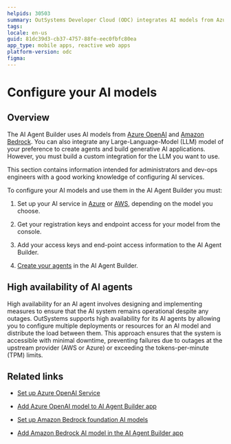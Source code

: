 ```yaml
---
helpids: 30503
summary: OutSystems Developer Cloud (ODC) integrates AI models from Azure OpenAI and Amazon Bedrock to enhance AI Agent Builder capabilities.
tags:
locale: en-us
guid: 81dc39d3-cb37-4757-88fe-eec0fbfc80ea
app_type: mobile apps, reactive web apps
platform-version: odc
figma:
---
```

# Configure your AI models

## Overview

The AI Agent Builder uses AI models from [Azure OpenAI](https://azure.microsoft.com/en-in/products/ai-services/openai-service) and [Amazon Bedrock](https://aws.amazon.com/bedrock/). You can also integrate any Large-Language-Model (LLM) model of your preference to create agents and build generative AI applications. However, you must build a custom integration for the LLM you want to use.

This section contains information intended for administrators and dev-ops engineers with a good working knowledge of configuring AI services.

To configure your AI models and use them in the AI Agent Builder you must: 

1. Set up your AI service in [Azure](configure-aws-model.md) or [AWS](configure-aws-model.md), depending on the model you choose.

1. Get your registration keys and endpoint access for your model from the console.

1. Add your access keys and end-point access information to the AI Agent Builder.

1. [Create your agents](../create-agent.md) in the AI Agent Builder. 

## High availability of AI agents

High availability for an AI agent involves designing and implementing measures to ensure that the AI system remains operational despite any outages. OutSystems supports high availability for its AI agents by allowing you to configure multiple deployments or resources for an AI model and distribute the load between them. This approach ensures that the  system is accessible with minimal downtime, preventing failures due to outages at the upstream provider (AWS or Azure) or exceeding the tokens-per-minute (TPM)  limits.

## Related links

* [Set up Azure OpenAI Service](configure-azure-model.md)

* [Add Azure OpenAI model to AI Agent Builder app](add-azure-model-to-aibuilder.md)

* [Set up Amazon Bedrock foundation AI models](configure-aws-model.md)

* [Add Amazon Bedrock AI model in the AI Agent Builder app](add-aws-model-to-aibuilder.md)
